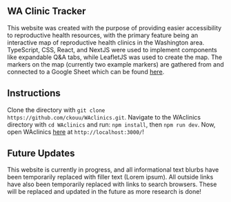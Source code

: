## WA Clinic Tracker

This website was created with the purpose of providing easier accessibility to reproductive health resources, with the primary feature being an interactive map of reproductive health clinics in the Washington area. TypeScript, CSS, React, and NextJS were used to implement components like expandable Q&A tabs, while LeafletJS was used to create the map. The markers on the map (currently two example markers) are gathered from and connected to a Google Sheet which can be found [here](https://docs.google.com/spreadsheets/d/1OK4c-L0VQEHX8Bw7zNA_pFfRj487osocdktRXkIYlh0/edit?usp=sharing).

## Instructions

Clone the directory with ```git clone https://github.com/ckouu/WAclinics.git```. Navigate to the WAclinics directory with ```cd WAclinics``` and run: ```npm install```, then ```npm run dev```. Now, open WAclinics [here](http://localhost:3000/) at ```http://localhost:3000/```!

## Future Updates

This website is currently in progress, and all informational text blurbs have been temporarily replaced with filler text (Lorem ipsum). All outside links have also been temporarily replaced with links to search browsers. These will be replaced and updated in the future as more research is done!
